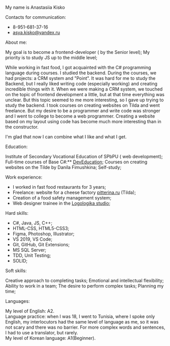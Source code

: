 My name is Anastasiia Kisko

Contacts for communication:

+ 8-951-681-37-16
+ asya.kisko@yandex.ru

About me:

My goal is to become a frontend-developer ( by the Senior level);
My priority is to study JS up to the middle level;

While working in fast food, I got acquainted with the C# programming language during courses. I studied the backend. During the courses, we had projects: a CRM system and "Point". It was hard for me to study the Backend, but I really liked writing code (especially working) and creating incredible things with it. When we were making a CRM system, we touched on the topic of frontend development a little, but at that time everything was unclear. But this topic seemed to me more interesting, so I gave up trying to study the backend. I took courses on creating websites on Tilda and went freelance. But my desire to be a programmer and write code was stronger and I went to college to become a web programmer. Creating a website based on my layout using code has become much more interesting than in the constructor.

I'm glad that now I can combine what I like and what I get.

Education:

Institute of Secondary Vocational Education of SPbPU ( web development);
Full-time courses of Base C#:** [DevEducation](https://deveducation.com); 
Courses on creating websites on the Tilde by Danila Fimushkina;
Self-study;

Work experience:

+ I worked in fast food restaurants for 3 years;
+ Freelance:  website for a cheese factory [pitterina.ru](http://pitterina.ru/) (Tilda);
+ Creation of a food safety management system;
+ Web designer trainee in the [Logologika studio](https://www.logologika.ru/);

Hard skills:

+ C#, Java, JS, C++;
+ HTML-CSS, HTML5-CSS3;
+ Figma, Photoshop, Illustrator;
+ VS 2019, VS Code;
+ Git, GitHub, Git Extensions;
+ MS SQL Server;
+ TDD, Unit Testing;
+ SOLID;

Soft skills:

Creative approach to completing tasks;
Emotional and intellectual flexibility;
Ability to work in a team;
The desire to perform complex tasks;
Planning my time;

Languages:

My level of English: A2.  
Language practice: when I was 18, I went to Tunisia, where I spoke only English, my interlocutors had the same level of language as me, so it was not scary and there was no barrier. For more complex words and sentences, I had to use a translator, but rarely.  
My level of Korean language: A1(Beginner).  
